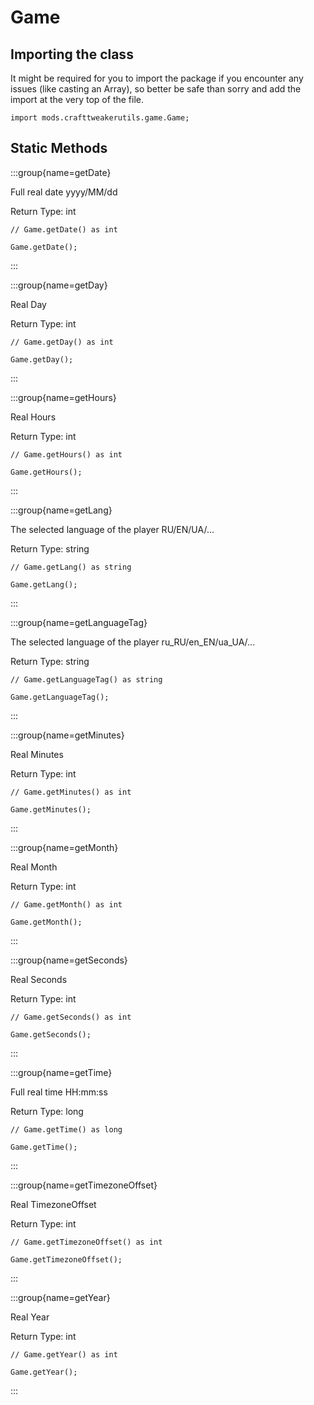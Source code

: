 # Game

## Importing the class

It might be required for you to import the package if you encounter any issues (like casting an Array), so better be safe than sorry and add the import at the very top of the file.
```zenscript
import mods.crafttweakerutils.game.Game;
```


## Static Methods

:::group{name=getDate}

Full real date yyyy/MM/dd

Return Type: int

```zenscript
// Game.getDate() as int

Game.getDate();
```

:::

:::group{name=getDay}

Real Day

Return Type: int

```zenscript
// Game.getDay() as int

Game.getDay();
```

:::

:::group{name=getHours}

Real Hours

Return Type: int

```zenscript
// Game.getHours() as int

Game.getHours();
```

:::

:::group{name=getLang}

The selected language of the player RU/EN/UA/...

Return Type: string

```zenscript
// Game.getLang() as string

Game.getLang();
```

:::

:::group{name=getLanguageTag}

The selected language of the player ru_RU/en_EN/ua_UA/...

Return Type: string

```zenscript
// Game.getLanguageTag() as string

Game.getLanguageTag();
```

:::

:::group{name=getMinutes}

Real Minutes

Return Type: int

```zenscript
// Game.getMinutes() as int

Game.getMinutes();
```

:::

:::group{name=getMonth}

Real Month

Return Type: int

```zenscript
// Game.getMonth() as int

Game.getMonth();
```

:::

:::group{name=getSeconds}

Real Seconds

Return Type: int

```zenscript
// Game.getSeconds() as int

Game.getSeconds();
```

:::

:::group{name=getTime}

Full real time HH:mm:ss

Return Type: long

```zenscript
// Game.getTime() as long

Game.getTime();
```

:::

:::group{name=getTimezoneOffset}

Real TimezoneOffset

Return Type: int

```zenscript
// Game.getTimezoneOffset() as int

Game.getTimezoneOffset();
```

:::

:::group{name=getYear}

Real Year

Return Type: int

```zenscript
// Game.getYear() as int

Game.getYear();
```

:::


